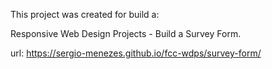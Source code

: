 This project was created for build a:

Responsive Web Design Projects - Build a Survey Form.

url: https://sergio-menezes.github.io/fcc-wdps/survey-form/
